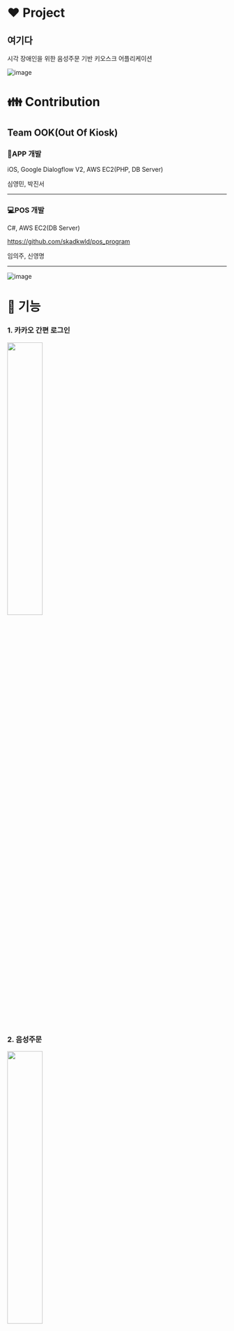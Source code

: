 # :heart:  Project
## 여기다

시각 장애인을 위한 음성주문 기반 키오스크 어플리케이션    



![image](https://user-images.githubusercontent.com/20080283/79094836-bb0bd200-7d93-11ea-8e54-94b62fcd8022.png)   

# :family: Contribution      
## Team OOK(Out Of Kiosk)

### :iphone:APP 개발

iOS, Google Dialogflow V2, AWS EC2(PHP, DB Server)

심영민, 박진서

<hr/>

### :computer:POS 개발

C#, AWS EC2(DB Server)

https://github.com/skadkwld/pos_program

임의주, 신영명


<hr/>

![image](https://user-images.githubusercontent.com/20080283/79094920-f4444200-7d93-11ea-97ea-049f433675c8.png)



# :calling: 기능

### 1. 카카오 간편 로그인
<img src="https://user-images.githubusercontent.com/20080283/79095575-b1836980-7d95-11ea-941d-5179b3c374e2.gif" width="40%">

### 2. 음성주문
<img src="https://user-images.githubusercontent.com/20080283/79096612-9fef9100-7d98-11ea-8eb6-fb7c77262f28.gif" width="40%">

#### Google Dialogflow, AWS EC2 Server(PHP), RDS Server(DB), Lottie

음성주문, 유사도 추천 기능 제공

### 3. 알림기능
https://www.youtube.com/watch?v=eqi8PUJboFY

#### APNS, AWS EC2(PHP)

### 4. 전체 시연 영상
https://www.youtube.com/watch?v=QPmVavaMwBk

### 기타: 비콘 주문 기능 (추후 영상 추가 예정)

# 



